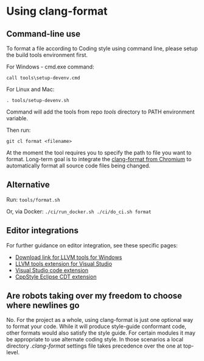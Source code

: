 # Using clang-format

## Command-line use

To format a file according to Coding style using command line, please setup the
build tools environment first.

For Windows - cmd.exe command:

```call tools\setup-devenv.cmd```

For Linux and Mac:

```. tools/setup-devenv.sh```

Command will add the tools from repo *tools* directory to PATH environment
variable.

Then run:

```git cl format <filename>```

At the moment the tool requires you to specify the path to file you want to
format. Long-term goal is to integrate the [clang-format from
Chromium](https://chromium.googlesource.com/chromium/src/+/master/docs/clang_format.md)
to automatically format all source code files being changed.

## Alternative

Run: `tools/format.sh`

Or, via Docker: `./ci/run_docker.sh ./ci/do_ci.sh format`

## Editor integrations

For further guidance on editor integration, see these specific pages:

* [Download link for LLVM tools for
  Windows](https://releases.llvm.org/9.0.0/LLVM-9.0.0-win64.exe)
* [LLVM tools extension for Visual
  Studio](https://marketplace.visualstudio.com/items?itemName=LLVMExtensions.llvm-toolchain)
* [Visual Studio code
  extension](https://marketplace.visualstudio.com/items?itemName=xaver.clang-format)
* [CppStyle Eclipse CDT
  extension](https://marketplace.eclipse.org/content/cppstyle)

## Are robots taking over my freedom to choose where newlines go

No. For the project as a whole, using clang-format is just one optional way to
format your code. While it will produce style-guide conformant code, other
formats would also satisfy the style guide. For certain modules it may be
appropriate to use alternate coding style. In those scenarios a local directory
*.clang-format* settings file takes precedence over the one at top-level.
